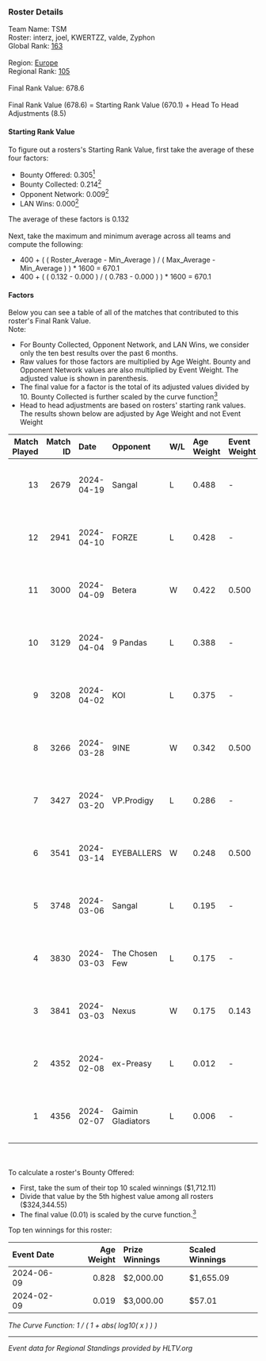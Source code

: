 ### Roster Details<br />
Team Name: TSM<br />
Roster: interz, joel, KWERTZZ, valde, Zyphon<br />
Global Rank: [163](../standings_global.md)<br />
<br />
Region: [Europe]( ../standings_europe.md)<br />
Regional Rank: [105]( ../standings_europe.md)<br />
<br />
Final Rank Value:  678.6<br />
<br />
Final Rank Value (678.6) = Starting Rank Value (670.1) + Head To Head Adjustments (8.5)<br />

#### Starting Rank Value<br />
To figure out a rosters's Starting Rank Value, first take the average of these four factors:<br />
- Bounty Offered: 0.305[<sup>1</sup>](#table2)
- Bounty Collected: 0.214[<sup>2</sup>](#table1)
- Opponent Network: 0.009[<sup>2</sup>](#table1)
- LAN Wins: 0.000[<sup>2</sup>](#table1)

The average of these factors is 0.132<br />
<br />
Next, take the maximum and minimum average across all teams and compute the following:<br />
- 400 + ( ( Roster_Average - Min_Average ) / ( Max_Average - Min_Average ) ) * 1600 = 670.1
- 400 + ( ( 0.132 - 0.000 ) / ( 0.783 - 0.000 ) ) * 1600 = 670.1


#### Factors<br />
Below you can see a table of all of the matches that contributed to this roster's Final Rank Value.<br />
Note:<br />

- For Bounty Collected, Opponent Network, and LAN Wins, we consider only the ten best results over the past 6 months.
- Raw values for those factors are multiplied by Age Weight. Bounty and Opponent Network values are also multiplied by Event Weight. The adjusted value is shown in parenthesis.
- The final value for a factor is the total of its adjusted values divided by 10. Bounty Collected is further scaled by the curve function[<sup>3</sup>](#curveFunction)
- Head to head adjustments are based on rosters' starting rank values. The results shown below are adjusted by Age Weight and not Event Weight
<span id="table1"></span><br />


| Match Played | Match ID | Date       | Opponent          | W/L | Age Weight | Event Weight | Bounty Collected | Opponent Network | LAN Wins  | H2H Adj. | Roster                               |
| -: | -: | :- | :- | :- | :- | :- | :- | :- | :- | -: | :- |
|           13 |     2679 | 2024-04-19 | Sangal            | L   | 0.488      | -            | -                | -                | -         |    -1.14 | interz, joel, KWERTZZ, valde, Zyphon |
|           12 |     2941 | 2024-04-10 | FORZE             | L   | 0.428      | -            | -                | -                | -         |    -2.62 | joel, KWERTZZ, MoDo, valde, Zyphon   |
|           11 |     3000 | 2024-04-09 | Betera            | W   | 0.422      | 0.500        | 0.005 (0.001)    | 0.039 (0.008)    | 0 (0.000) |     7.39 | joel, KWERTZZ, MoDo, valde, Zyphon   |
|           10 |     3129 | 2024-04-04 | 9 Pandas          | L   | 0.388      | -            | -                | -                | -         |    -1.61 | joel, KWERTZZ, poizon, valde, Zyphon |
|            9 |     3208 | 2024-04-02 | KOI               | L   | 0.375      | -            | -                | -                | -         |    -1.16 | joel, KWERTZZ, poizon, valde, Zyphon |
|            8 |     3266 | 2024-03-28 | 9INE              | W   | 0.342      | 0.500        | 0.000 (0.000)    | 0.067 (0.011)    | 0 (0.000) |     3.23 | joel, KWERTZZ, poizon, valde, Zyphon |
|            7 |     3427 | 2024-03-20 | VP.Prodigy        | L   | 0.286      | -            | -                | -                | -         |    -2.33 | joel, KWERTZZ, poizon, valde, Zyphon |
|            6 |     3541 | 2024-03-14 | EYEBALLERS        | W   | 0.248      | 0.500        | 0.006 (0.001)    | 0.510 (0.063)    | 0 (0.000) |     6.13 | interz, joel, MoDo, valde, Zyphon    |
|            5 |     3748 | 2024-03-06 | Sangal            | L   | 0.195      | -            | -                | -                | -         |    -0.40 | interz, JACKZ, joel, poizon, valde   |
|            4 |     3830 | 2024-03-03 | The Chosen Few    | L   | 0.175      | -            | -                | -                | -         |    -2.77 | joel, KWERTZZ, poizon, valde, Zyphon |
|            3 |     3841 | 2024-03-03 | Nexus             | W   | 0.175      | 0.143        | 0.014 (0.000)    | 0.465 (0.012)    | 0 (0.000) |     3.93 | joel, KWERTZZ, poizon, valde, Zyphon |
|            2 |     4352 | 2024-02-08 | ex-Preasy         | L   | 0.012      | -            | -                | -                | -         |    -0.14 | joel, KWERTZZ, MoDo, valde, Zyphon   |
|            1 |     4356 | 2024-02-07 | Gaimin Gladiators | L   | 0.006      | -            | -                | -                | -         |    -0.03 | joel, KWERTZZ, MoDo, valde, Zyphon   |

<br />
<span id="table2"></span><br />
To calculate a roster's Bounty Offered:<br />

- First, take the sum of their top 10 scaled winnings ($1,712.11)
- Divide that value by the 5th highest value among all rosters ($324,344.55)
- The final value (0.01) is scaled by the curve function.[<sup>3</sup>](#curveFunction)

Top ten winnings for this roster:<br />

| Event Date | Age Weight | Prize Winnings | Scaled Winnings |
| :- | -: | :- | :- |
| 2024-06-09 |      0.828 | $2,000.00      | $1,655.09       |
| 2024-02-09 |      0.019 | $3,000.00      | $57.01          |


<span id="curveFunction"></span>_The Curve Function: 1 / ( 1 + abs( log10( x ) ) )_<br />

---
_Event data for Regional Standings provided by HLTV.org_<br />
